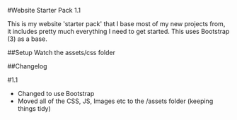 #Website Starter Pack 1.1

This is my website 'starter pack' that I base most of my new projects from, it includes pretty much everything I need to get started. This uses Bootstrap (3) as a base.

##Setup
Watch the assets/css folder

##Changelog

#1.1
-   Changed to use Bootstrap
-   Moved all of the CSS, JS, Images etc to the /assets folder (keeping things tidy)

